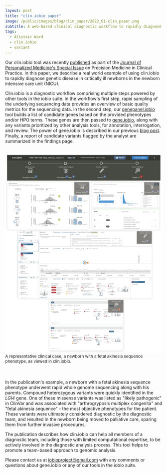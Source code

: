 ```yaml
---
layout: post
title: "clin.iobio paper"
image: /public/images/blog/clin_paper/2022_01-clin_paper.png
subtitle: A web-based clinical diagnostic workflow to rapidly diagnose genetic disease
tags:
  - Alistair Ward
  - clin.iobio
  - variant
---
```


Our clin.iobio tool was recently <a href="https://www.mdpi.com/2075-4426/12/1/73" target="_new">published</a> as part of the <a href="https://www.mdpi.com/journal/jpm/special_issues/Clinical_Precision" target="_new">Journal of Personalized Medicine's Special Issue</a> on Precision Medicine in Clinical Practice. In this paper, we describe a real world example of using clin.iobio to rapidly diagnose genetic disease in critically ill newborns in the newborn intensive care unit (NICU).

Clin.iobio is a diagnostic workflow comprising multiple steps powered by other tools in the iobio suite. In the workflow's first step, rapid sampling of the underlying sequencing data provides an overview of basic quality metrics for the sequencing data. In the second step, our <a href="https://bmcmedgenomics.biomedcentral.com/articles/10.1186/s12920-019-0641-1" target="_new">genepanel.iobio</a> tool builds a list of candidate genes based on the provided phenotypes and/or HPO terms. These genes are then passed to <a href="https://www.nature.com/articles/s41598-021-99752-5" target="_new">gene.iobio</a>, along with any variants prioritized by other analysis tools, for annotation, interrogation, and review. The power of gene.iobio is described in our previous <a href="https://iobio.io/2021/11/16/gene_paper" target="_new">blog post</a>. Finally, a report of candidate variants flagged by the analyst are summarized in the findings page.


<div style="text-align: center;margin-top: 30px;margin-bottom:50px">
  <img src="/public/images/blog/clin_paper/figure1.png" class="">
  <div style="font-size:13px;text-align:left">
  A representative clinical case, a newborn with a fetal akinesia sequence phenotype, as viewed in clin.iobio. 
   </div>
</div>

In the publication's example, a newborn with a fetal akinesia sequence phenotype underwent rapid whole genome sequencing along with his parents. Compound heterozygous variants were quickly identified in the <i>LGI4</i> gene. One of these missense variants was listed as "likely pathogenic" in ClinVar and was associated with "arthrogryposis multiplex congenita" and "fetal akinesia sequence" - the most objective phenotypes for the patient. These variants were ultimately considered diagnostic by the diagnostic team, and resulted in the newborn being moved to palliative care, sparing them from further invasive procedures.

The publication describes how clin.iobio can help all members of a diagnostic team, including those with limited computational expertise, to be actively involved in the diagnostic analysis process. This tool helps to promote a team-based approach to genomic analysis.

Please contact us at <a href="mailto:iobioproject@gmail.com">iobioproject@gmail.com</a> with any comments or questions about gene.iobio or any of our tools in the iobio suite.

